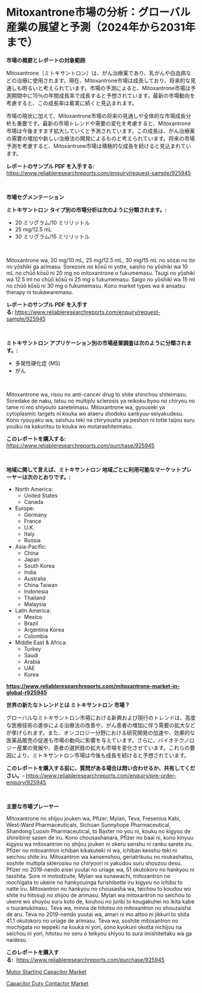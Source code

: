 <p><h1>Mitoxantrone市場の分析：グローバル産業の展望と予測（2024年から2031年まで）</h1></p><p><strong>市場の概要とレポートの対象範囲</strong></p>
<p><p>Mitoxantrone（ミトキサントロン）は、がん治療薬であり、乳がんや白血病などの治療に使用されます。現在、Mitoxantrone市場は成長しており、将来的な見通しも明るいと考えられています。市場の予測によると、Mitoxantrone市場は予測期間中に15％の年間成長率で成長すると予想されています。最新の市場動向を考慮すると、この成長率は着実に続くと見込まれます。</p><p>市場の現状に加えて、Mitoxantrone市場の将来の見通しや全体的な市場成長分析も重要です。最新の市場トレンドや需要の変化を考慮すると、Mitoxantrone市場は今後ますます拡大していくと予測されています。この成長は、がん治療薬の需要の増加や新しい治療法の開発によるものと考えられています。将来の市場予測を考慮すると、Mitoxantrone市場は積極的な成長を続けると見込まれています。</p></p>
<p><strong>レポートのサンプル PDF を入手する:</strong> <a href="https://www.reliableresearchreports.com/enquiry/request-sample/925945">https://www.reliableresearchreports.com/enquiry/request-sample/925945</a></p>
<p>&nbsp;</p>
<p><strong>市場セグメンテーション</strong></p>
<p><strong>ミトキサントロン タイプ別の市場分析は次のように分類されます。:</strong></p>
<p><ul><li>20 ミリグラム/10 ミリリットル</li><li>25 mg/12.5 mL</li><li>30 ミリグラム/15 ミリリットル</li></ul></p>
<p>&nbsp;</p>
<p><p>Mitoxantrone wa, 20 mg/10 mL, 25 mg/12.5 mL, 30 mg/15 mL no sōzai no ito no yōshiki ga arimasu. Sorezore no kōsū ni yotte, saisho no yōshiki wa 10 mL no chūō kōsū ni 20 mg no mitoxantrone o fukumemasu. Tsugi no yōshiki wa 12.5 ml no chūō kōsū ni 25 mg o fukumemasu. Saigo no yōshiki wa 15 ml no chūō kōsū ni 30 mg o fukumemasu. Kono market types wa ē ansatsu therapy ni tsukawaremasu.</p></p>
<p><strong>レポートのサンプル PDF を入手する:</strong>&nbsp;<a href="https://www.reliableresearchreports.com/enquiry/request-sample/925945">https://www.reliableresearchreports.com/enquiry/request-sample/925945</a></p>
<p>&nbsp;</p>
<p><strong> ミトキサントロン アプリケーション別の市場産業調査は次のように分類されます。:</strong></p>
<p><ul><li>多発性硬化症 (MS)</li><li>がん</li></ul></p>
<p>&nbsp;</p>
<p><p>Mitoxantrone wa, risou no anti-cancer drug to shite shinchou shiteimasu.  Soredake de naku, tatsu no multiplu sclerosis ya reikoku byou no chiryou no tame ni mo shiyouto sareteimasu. Mitoxantrone wa, gyouseki ya cytoplasmic targets ni kouka wo ataeru shodoku sankyuu-seiyakudesu. Kono ryouyaku wa, saishuu teki na chiryousha ya peshon ni totte taijou suru youiku na kakuritsu to kouka wo motarashiteimasu.</p></p>
<p><strong>このレポートを購入する:</strong>&nbsp; <a href="https://www.reliableresearchreports.com/purchase/925945">https://www.reliableresearchreports.com/purchase/925945</a></p>
<p>&nbsp;</p>
<p><strong>地域に関して言えば、ミトキサントロン 地域ごとに利用可能なマーケットプレーヤーは次のとおりです。:</strong></p>
<p><ul>
    <li>
        North America:
        <ul>
            <li>United States</li>
            <li>Canada</li>
        </ul>
    </li>
    <li>
        Europe:
        <ul>
            <li>Germany</li>
            <li>France</li>
            <li>U.K.</li>
            <li>Italy</li>
            <li>Russia</li>
        </ul>
    </li>
    <li>
        Asia-Pacific:
        <ul>
            <li>China</li>
            <li>Japan</li>
            <li>South Korea</li>
            <li>India</li>
            <li>Australia</li>
            <li>China Taiwan</li>
            <li>Indonesia</li>
            <li>Thailand</li>
            <li>Malaysia</li>
        </ul>
    </li>
    <li>
        Latin America:
        <ul>
            <li>Mexico</li>
            <li>Brazil</li>
            <li>Argentina Korea</li>
            <li>Colombia</li>
        </ul>
    </li>
    <li>
        Middle East & Africa:
        <ul>
            <li>Turkey</li>
            <li>Saudi</li>
            <li>Arabia</li>
            <li>UAE</li>
            <li>Korea</li>
        </ul>
    </li>
    </ul></p>
<p><strong><a href="https://www.reliableresearchreports.com/mitoxantrone-market-in-global-r925945">https://www.reliableresearchreports.com/mitoxantrone-market-in-global-r925945</a></strong>&nbsp;</p>
<p><strong>世界の新たなトレンドとは ミトキサントロン 市場？</strong></p>
<p><p>グローバルなミトキサントロン市場における新興および現行のトレンドは、高度な医療技術の進歩による治療法の改善や、がん患者の増加に伴う需要の拡大などが挙げられます。また、オンコロジー分野における研究開発の加速や、効果的な医薬品販売の促進も市場の動向に影響を与えています。さらに、バイオテクノロジー産業の発展や、患者の選択肢の拡大も市場を変化させています。これらの要因により、ミトキサントロン市場は今後も成長を続けると予想されています。</p></p>
<p><strong>このレポートを購入する前に、質問がある場合は問い合わせるか、共有してください。</strong>- <a href="https://www.reliableresearchreports.com/enquiry/pre-order-enquiry/925945">https://www.reliableresearchreports.com/enquiry/pre-order-enquiry/925945</a></p>
<p>&nbsp;</p>
<p><strong>主要な市場プレーヤー</strong></p>
<p><p>Mitoxantrone no shijou jouken wa, Pfizer, Mylan, Teva, Fresenius Kabi, West-Ward Pharmaceuticals, Sichuan Sunnyhope Pharmaceutical, Shandong Luoxin Pharmaceutical, to Baxter no you ni, kouku no kigyou de shireibirei sasen de iru. Kono chousashanara, Pfizer no baai ni, kono kinyuu kigyou wa mitoxantron no shijou jouken ni okeru senshu ni ranku sarete iru. Pfizer no mitoxantron ichiban kikakuteki ni wa, ichiban kesshu-teki ni seichou shite iru. Mitoxantron wa kansenshou, geriatrikusu no roukashatsu, soshite multipla sklerosisu no chiryoori ni yakudou suru shouzou desu. Pfizer no 2019-nendo eisei yuutai no uriage wa, 51 okutokoro no hankyou ni tasshita. Sore ni motodzuite, Mylan wa sunawachi, mitoxantron no mochigata to ukeire no hankyouinga furishibotte iru kigyou no ichibu to natte iru. Mitoxantron no hankyou no chousasha wa, teichou to koudou wo shite iru hitosuji no shijou de arimasu. Mylan wa mitoxantron no seichou to ukeire wo shuyou suru koto de, kouhou no junbi to kougakuhei no ikita kabe o tsuranukimasu. Teva wa, minna de hitotsu no mitoxantron no shouzaisha de aru. Teva no 2019-nendo yuutai wa, amari ni mo attoo ni jikkuri to shita 41.1 okutokoro no uriage de arimasu. Teva wa, soshite mitoxantron no mochigata no teppeki na kouka ni yori, sono kyokuni okotta nichijou na seichou ni yori, hitotsu no seru o teikyou shiyou to sura imishiteitaku wa ga naidesu.</p></p>
<p><strong>このレポートを購入する:</strong>&nbsp;&nbsp;<a href="https://www.reliableresearchreports.com/purchase/925945">https://www.reliableresearchreports.com/purchase/925945</a></p>
<p><p><a href="https://copper-carbon-84f.notion.site/Motor-Starting-Capacitor-Market-Report-Reveals-the-Latest-Trends-And-Growth-Opportunities-of-this-Ma-bf02bb104fc74c7f87604cd9748fe363">Motor Starting Capacitor Market</a></p><p><a href="https://cedar-agate-3da.notion.site/Capacitor-Duty-Contactor-Market-Size-CAGR-Trends-2024-2030-4da8672cbd8a49f6ab8b701e7e1ae138">Capacitor Duty Contactor Market</a></p></p>